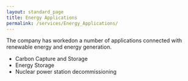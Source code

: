 ```yaml
---
layout: standard_page
title: Energy Applications
permalink: /services/Energy_Applications/
---
```



The company has workedon a number of applications connected with renewable energy and energy generation.
*  Carbon Capture and Storage
*  Energy Storage
*  Nuclear power station decommissioning
